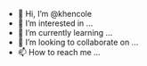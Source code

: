 - 👋 Hi, I’m @khencole
- 👀 I’m interested in ...
- 🌱 I’m currently learning ...
- 💞️ I’m looking to collaborate on ...
- 📫 How to reach me ...

<!---
khencole/khencole is a ✨ special ✨ repository because its `README.md` (this file) appears on your GitHub profile.
You can click the Preview link to take a look at your changes.
--->

